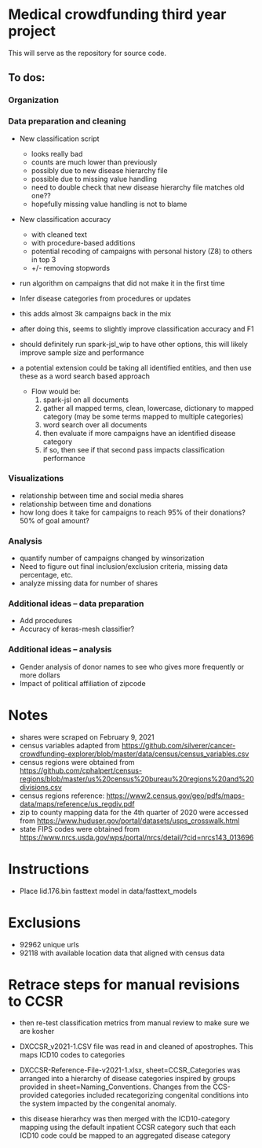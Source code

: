 # Medical crowdfunding third year project

This will serve as the repository for source code.

## To dos:

### Organization

### Data preparation and cleaning


- New classification script
   - looks really bad
   - counts are much lower than previously
   - possibly due to new disease hierarchy file
   - possible due to missing value handling
   - need to double check that new disease hierarchy file matches old one??
   - hopefully missing value handling is not to blame



- New classification accuracy 
   - with cleaned text
   - with procedure-based additions
   - potential recoding of campaigns with personal history (Z8) to others in top 3
   - +/- removing stopwords 


- run algorithm on campaigns that did not make it in the first time


-	Infer disease categories from procedures or updates
  -	this adds almost 3k campaigns back in the mix 
  - after doing this, seems to slightly improve classification accuracy and F1
  - should definitely run spark-jsl_wip to have other options, this will likely improve sample size and performance
   - a potential extension could be taking all identified entities, and then use these as a word search based approach
      - Flow would be:
        1. spark-jsl on all documents
        2. gather all mapped terms, clean, lowercase, dictionary to mapped category (may be some terms mapped to multiple categories)
        3. word search over all documents
        4. then evaluate if more campaigns have an identified disease category
        5. if so, then see if that second pass impacts classification performance



### Visualizations
- relationship between time and social media shares
- relationship between time and donations
- how long does it take for campaigns to reach 95% of their donations? 50% of goal amount?

### Analysis
- quantify number of campaigns changed by winsorization 
- Need to figure out final inclusion/exclusion criteria, missing data percentage, etc.
- analyze missing data for number of shares

### Additional ideas – data preparation
-	Add procedures
- Accuracy of keras-mesh classifier?

### Additional ideas – analysis
-	Gender analysis of donor names to see who gives more frequently or more dollars
-	Impact of political affiliation of zipcode


# Notes
- shares were scraped on February 9, 2021
- census variables adapted from https://github.com/silverer/cancer-crowdfunding-explorer/blob/master/data/census/census_variables.csv
- census regions were obtained from https://github.com/cphalpert/census-regions/blob/master/us%20census%20bureau%20regions%20and%20divisions.csv
- census regions reference: https://www2.census.gov/geo/pdfs/maps-data/maps/reference/us_regdiv.pdf
- zip to county mapping data for the 4th quarter of 2020 were accessed from https://www.huduser.gov/portal/datasets/usps_crosswalk.html
- state FIPS codes were obtained from https://www.nrcs.usda.gov/wps/portal/nrcs/detail/?cid=nrcs143_013696


# Instructions
- Place lid.176.bin fasttext model in data/fasttext_models

# Exclusions
- 92962 unique urls
- 92118 with available location data that aligned with census data

#  Retrace steps for manual revisions to CCSR
- then re-test classification metrics from manual review to make sure we are kosher

- DXCCSR_v2021-1.CSV file was read in and cleaned of apostrophes. This maps ICD10 codes to categories
- DXCCSR-Reference-File-v2021-1.xlsx, sheet=CCSR_Categories was arranged into a hierarchy of disease categories inspired by groups provided in sheet=Naming_Conventions. Changes from the CCS-provided categories included recategorizing congenital conditions into the system impacted by the congenital anomaly.
- this disease hierarhcy was then merged with the ICD10-category mapping using the default inpatient CCSR category such that each ICD10 code could be mapped to an aggregated disease category




